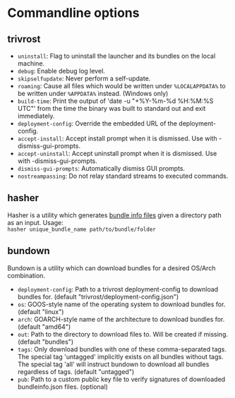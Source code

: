 # Commandline options

## trivrost

* `uninstall`: Flag to uninstall the launcher and its bundles on the local machine.
* `debug`: Enable debug log level.
* `skipselfupdate`: Never perform a self-update.
* `roaming`: Cause all files which would be written under `%LOCALAPPDATA%` to be written under `%APPDATA%` instead. (Windows only)
* `build-time`: Print the output of 'date -u "+%Y-%m-%d %H:%M:%S UTC"' from the time the binary was built to standard out and exit immediately.
* `deployment-config`: Override the embedded URL of the deployment-config.
* `accept-install`: Accept install prompt when it is dismissed. Use with -dismiss-gui-prompts.
* `accept-uninstall`: Accept uninstall prompt when it is dismissed. Use with -dismiss-gui-prompts.
* `dismiss-gui-prompts`: Automatically dismiss GUI prompts.
* `nostreampassing`: Do not relay standard streams to executed commands.

## hasher

Hasher is a utility which generates [bundle info files](walkthrough.md#Bundle-info) given a directory path as an input. Usage:  
`hasher unique_bundle_name path/to/bundle/folder`

## bundown

Bundown is a utility which can download bundles for a desired OS/Arch combination.

* `deployment-config`: Path to a trivrost deployment-config to download bundles for. (default "trivrost/deployment-config.json")
* `os`: GOOS-style name of the operating system to download bundles for. (default "linux")
* `arch`: GOARCH-style name of the architecture to download bundles for. (default "amd64")
* `out`: Path to the directory to download files to. Will be created if missing. (default "bundles")
* `tags`: Only download bundles with one of these comma-separated tags. The special tag 'untagged' implicitly exists on all bundles without tags. The special tag 'all' will instruct bundown to download all bundles regardless of tags. (default "untagged")
* `pub`: Path to a custom public key file to verify signatures of downloaded bundleinfo.json files. (optional)

